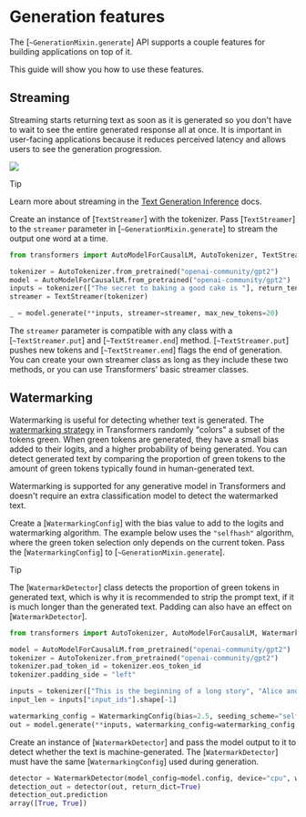 <!--Copyright 2025 The HuggingFace Team. All rights reserved.

Licensed under the Apache License, Version 2.0 (the "License"); you may not use this file except in compliance with
the License. You may obtain a copy of the License at

http://www.apache.org/licenses/LICENSE-2.0

Unless required by applicable law or agreed to in writing, software distributed under the License is distributed on
an "AS IS" BASIS, WITHOUT WARRANTIES OR CONDITIONS OF ANY KIND, either express or implied. See the License for the
specific language governing permissions and limitations under the License.

⚠️ Note that this file is in Markdown but contain specific syntax for our doc-builder (similar to MDX) that may not be
rendered properly in your Markdown viewer.

-->

# Generation features

The [`~GenerationMixin.generate`] API supports a couple features for building applications on top of it.

This guide will show you how to use these features.

## Streaming

Streaming starts returning text as soon as it is generated so you don't have to wait to see the entire generated response all at once. It is important in user-facing applications because it reduces perceived latency and allows users to see the generation progression.

<div class="flex justify-center">
    <img src="https://huggingface.co/datasets/huggingface/documentation-images/resolve/main/tgi/streaming-generation-visual-dark_360.gif"/>
</div>

> [!TIP]
> Learn more about streaming in the [Text Generation Inference](https://huggingface.co/docs/text-generation-inference/en/conceptual/streaming) docs.

Create an instance of [`TextStreamer`] with the tokenizer. Pass [`TextStreamer`] to the `streamer` parameter in [`~GenerationMixin.generate`] to stream the output one word at a time.

```py
from transformers import AutoModelForCausalLM, AutoTokenizer, TextStreamer

tokenizer = AutoTokenizer.from_pretrained("openai-community/gpt2")
model = AutoModelForCausalLM.from_pretrained("openai-community/gpt2")
inputs = tokenizer(["The secret to baking a good cake is "], return_tensors="pt")
streamer = TextStreamer(tokenizer)

_ = model.generate(**inputs, streamer=streamer, max_new_tokens=20)
```

The `streamer` parameter is compatible with any class with a [`~TextStreamer.put`] and [`~TextStreamer.end`] method. [`~TextStreamer.put`] pushes new tokens and [`~TextStreamer.end`] flags the end of generation. You can create your own streamer class as long as they include these two methods, or you can use Transformers' basic streamer classes.

## Watermarking

Watermarking is useful for detecting whether text is generated. The [watermarking strategy](https://hf.co/papers/2306.04634) in Transformers randomly "colors" a subset of the tokens green. When green tokens are generated, they have a small bias added to their logits, and a higher probability of being generated. You can detect generated text by comparing the proportion of green tokens to the amount of green tokens typically found in human-generated text.

Watermarking is supported for any generative model in Transformers and doesn't require an extra classification model to detect the watermarked text.

Create a [`WatermarkingConfig`] with the bias value to add to the logits and watermarking algorithm. The example below uses the `"selfhash"` algorithm, where the green token selection only depends on the current token. Pass the [`WatermarkingConfig`] to [`~GenerationMixin.generate`].

> [!TIP]
> The [`WatermarkDetector`] class detects the proportion of green tokens in generated text, which is why it is recommended to strip the prompt text, if it is much longer than the generated text. Padding can also have an effect on [`WatermarkDetector`].

```py
from transformers import AutoTokenizer, AutoModelForCausalLM, WatermarkDetector, WatermarkingConfig

model = AutoModelForCausalLM.from_pretrained("openai-community/gpt2")
tokenizer = AutoTokenizer.from_pretrained("openai-community/gpt2")
tokenizer.pad_token_id = tokenizer.eos_token_id
tokenizer.padding_side = "left"

inputs = tokenizer(["This is the beginning of a long story", "Alice and Bob are"], padding=True, return_tensors="pt")
input_len = inputs["input_ids"].shape[-1]

watermarking_config = WatermarkingConfig(bias=2.5, seeding_scheme="selfhash")
out = model.generate(**inputs, watermarking_config=watermarking_config, do_sample=False, max_length=20)
```

Create an instance of [`WatermarkDetector`] and pass the model output to it to detect whether the text is machine-generated. The [`WatermarkDetector`] must have the same [`WatermarkingConfig`] used during generation.

```py
detector = WatermarkDetector(model_config=model.config, device="cpu", watermarking_config=watermarking_config)
detection_out = detector(out, return_dict=True)
detection_out.prediction
array([True, True])
```
